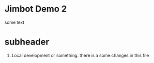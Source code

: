 # Jimbot Demo 2

some text
# subheader 

1. Local development or something.
there is a some changes in this file